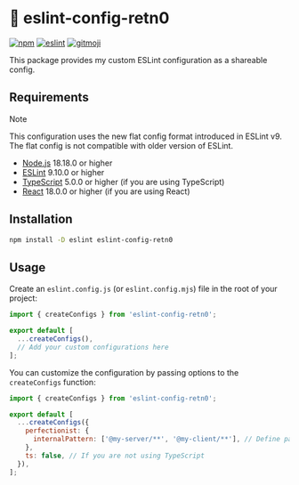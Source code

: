# 🧹 eslint-config-retn0

[![npm](https://img.shields.io/npm/v/eslint-config-retn0?style=flat-square)](https://www.npmjs.com/package/eslint-config-retn0)
[![eslint](https://img.shields.io/npm/dependency-version/eslint-config-retn0/peer/eslint?style=flat-square)](https://eslint.org)
[![gitmoji](https://img.shields.io/badge/gitmoji-%20😜%20😍-FFDD67.svg?style=flat-square)](https://gitmoji.dev)

This package provides my custom ESLint configuration as a shareable config.

## Requirements

> [!NOTE]
> This configuration uses the new flat config format introduced in ESLint v9.
> The flat config is not compatible with older version of ESLint.

- [Node.js](https://nodejs.org) 18.18.0 or higher
- [ESLint](https://eslint.org) 9.10.0 or higher
- [TypeScript](https://www.typescriptlang.org) 5.0.0 or higher (if you are using TypeScript)
- [React](https://react.dev) 18.0.0 or higher (if you are using React)

## Installation

```sh
npm install -D eslint eslint-config-retn0
```

## Usage

Create an `eslint.config.js` (or `eslint.config.mjs`) file in the root of your project:

```js
import { createConfigs } from 'eslint-config-retn0';

export default [
  ...createConfigs(),
  // Add your custom configurations here
];
```

You can customize the configuration by passing options to the `createConfigs` function:

```js
import { createConfigs } from 'eslint-config-retn0';

export default [
  ...createConfigs({
    perfectionist: {
      internalPattern: ['@my-server/**', '@my-client/**'], // Define patterns for grouping internal imports separately
    },
    ts: false, // If you are not using TypeScript
  }),
];
```
